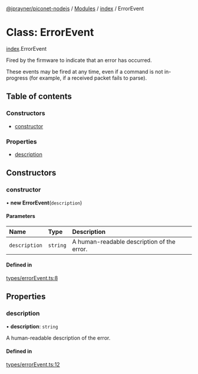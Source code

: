 [@jprayner/piconet-nodejs](../README.md) / [Modules](../modules.md) / [index](../modules/index.md) / ErrorEvent

# Class: ErrorEvent

[index](../modules/index.md).ErrorEvent

Fired by the firmware to indicate that an error has occurred.

These events may be fired at any time, even if a command is not in-progress (for example, if a
received packet fails to parse).

## Table of contents

### Constructors

- [constructor](index.ErrorEvent.md#constructor)

### Properties

- [description](index.ErrorEvent.md#description)

## Constructors

### constructor

• **new ErrorEvent**(`description`)

#### Parameters

| Name | Type | Description |
| :------ | :------ | :------ |
| `description` | `string` | A human-readable description of the error. |

#### Defined in

[types/errorEvent.ts:8](https://github.com/jprayner/piconet/blob/21a31c9/driver/nodejs/src/types/errorEvent.ts#L8)

## Properties

### description

• **description**: `string`

A human-readable description of the error.

#### Defined in

[types/errorEvent.ts:12](https://github.com/jprayner/piconet/blob/21a31c9/driver/nodejs/src/types/errorEvent.ts#L12)
